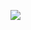 <!--
id: 13704042838
link: http://tumblr.atmos.org/post/13704042838
slug: 
date: Sat Dec 03 2011 17:00:45 GMT-0800 (PST)
publish: 2011-12-03
tags: 
title: 
-->


![](http://25.media.tumblr.com/tumblr_lvncy4FeaU1qzbcjoo1_400.jpg)

